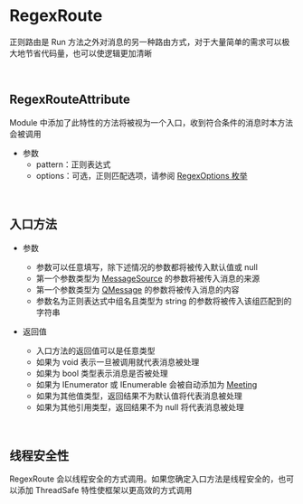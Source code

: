 # RegexRoute

正则路由是 Run 方法之外对消息的另一种路由方式，对于大量简单的需求可以极大地节省代码量，也可以使逻辑更加清晰

<br>

## RegexRouteAttribute
Module 中添加了此特性的方法将被视为一个入口，收到符合条件的消息时本方法会被调用
- 参数
    - pattern：正则表达式
    - options：可选，正则匹配选项，请参阅 [RegexOptions 枚举](https://docs.microsoft.com/dotnet/api/system.text.regularexpressions.regexoptions?view=net-5.0)

<br>

## 入口方法
- 参数
    - 参数可以任意填写，除下述情况的参数都将被传入默认值或 null
    - 第一个参数类型为 [MessageSource](../../Model/MessageSource.md) 的参数将被传入消息的来源
    - 第一个参数类型为 [QMessage](../../Model/QMessage.md) 的参数将被传入消息的内容
    - 参数名为正则表达式中组名且类型为 string 的参数将被传入该组匹配到的字符串
    
- 返回值
    - 入口方法的返回值可以是任意类型
    - 如果为 void 表示一旦被调用就代表消息被处理
    - 如果为 bool 类型表示消息是否被处理
    - 如果为 IEnumerator 或 IEnumerable 会被自动添加为 [Meeting](./Meeting.md)
    - 如果为其他值类型，返回结果不为默认值将代表消息被处理
    - 如果为其他引用类型，返回结果不为 null 将代表消息被处理

<br>

## 线程安全性
RegexRoute 会以线程安全的方式调用。如果您确定入口方法是线程安全的，也可以添加 ThreadSafe 特性使框架以更高效的方式调用